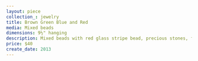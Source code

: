 ```yaml
---
layout: piece
collection_: jewelry
title: Brown Green Blue and Red
media: Mixed beads
dimensions: 9½" hanging
description: Mixed beads with red glass stripe bead, precious stones, findings and metal clasp.
price: $40
create_date: 2013
---
```

